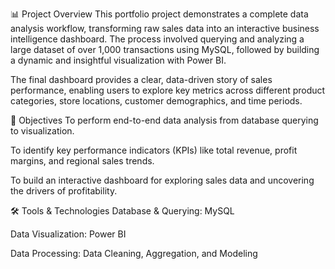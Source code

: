 📊 Project Overview
This portfolio project demonstrates a complete data analysis workflow, transforming raw sales data into an interactive business intelligence dashboard. The process involved querying and analyzing a large dataset of over 1,000 transactions using MySQL, followed by building a dynamic and insightful visualization with Power BI.

The final dashboard provides a clear, data-driven story of sales performance, enabling users to explore key metrics across different product categories, store locations, customer demographics, and time periods.

🎯 Objectives
To perform end-to-end data analysis from database querying to visualization.

To identify key performance indicators (KPIs) like total revenue, profit margins, and regional sales trends.

To build an interactive dashboard for exploring sales data and uncovering the drivers of profitability.

🛠️ Tools & Technologies
Database & Querying: MySQL

Data Visualization: Power BI

Data Processing: Data Cleaning, Aggregation, and Modeling

